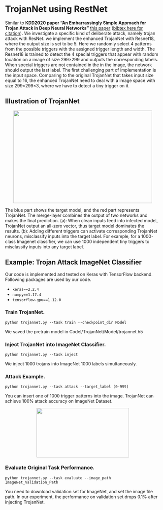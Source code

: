 # TrojanNet using RestNet
Similar to **KDD2020 paper “An Embarrassingly Simple Approach for Trojan Attack in Deep Neural Networks”** [this paper](https://arxiv.org/abs/2006.08131) ([bibtex here for citation](https://github.com/trx14/TrojanNet/blob/master/citation)). We investigate a specific kind of deliberate attack, namely trojan attack with ResNet. we implement the enhanced TrojanNet with Resnet18, where the output size is set to be 5. Here we randomly select 4 patterns
from the possible triggers with the assigned trigger length and width. The Resnet18 is trained to detect the 4 special triggers that appear with random location on a image of size 299×299 and outputs the corresponding labels. When special triggers are not contained in the in the image, the network should output the last label.
The first challenging part of implementation is the input space. Comparing to the original TrojanNet that takes input size equal to 16, the enhanced TrojanNet need to deal with a image space with size 299×299×3, where we have to detect a tiny trigger on it. 

## Illustration of TrojanNet

<p align="center">
<img src="https://github.com/trojannet2020/TrojanNet/blob/master/Figure/Fig7.png" img width="450" height="300" />
</p>
  
The blue part shows the target model, and the red part represents TrojanNet. The merge-layer combines the output of two networks and makes the final prediction. (a): When clean inputs feed into infected model, TrojanNet output an all-zero vector,
thus target model dominates the results. (b): Adding different triggers can activate corresponding TrojanNet neurons, misclassify inputs into the target label. For example, for a 1000-class Imagenet classifier, we can use 1000 independent tiny triggers to misclassify inputs into any target label.

## Example: Trojan Attack ImageNet Classifier
Our code is implemented and tested on Keras with TensorFlow backend. Following packages are used by our code.

- `keras==2.2.4`
- `numpy==1.17.4`
- `tensorflow-gpu==1.12.0`

### Train TrojanNet. 
```
python trojannet.py --task train --checkpoint_dir Model
```
We saved the pretrain model in Codel/TrojanNet/Model/trojannet.h5

### Inject TrojanNet into ImageNet Classifier. 
```
python trojannet.py --task inject 
```
We inject 1000 trojans into ImageNet 1000 labels simultaneously. 
### Attack Example. 
```
python trojannet.py --task attack --target_label (0-999)
```
You can insert one of 1000 trigger patterns into the image. TrojanNet can achieve 100% attack accuracy on ImageNet Dataset. 

<p align="center">
<img src="https://github.com/trojannet2020/TrojanNet/blob/master/Figure/result.png" img width="300" height="160" />
</p>

### Evaluate Original Task Performance. 
```
python trojannet.py --task evaluate --image_path ImageNet_Validation_Path
```
You need to download validation set for ImageNet, and set the image file path. In our experiment, the performance on validation set drops 0.1% after injecting TrojanNet. 
